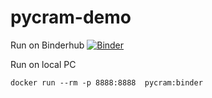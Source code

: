 # pycram-demo


Run on Binderhub
[![Binder](https://binder.intel4coro.de/badge_logo.svg)](https://binder.intel4coro.de/v2/gh/IntEL4CoRo/pycram-demo/main?urlpath=lab%2Ftree%2Form_example.ipynb)


Run on local PC
```
docker run --rm -p 8888:8888  pycram:binder
```